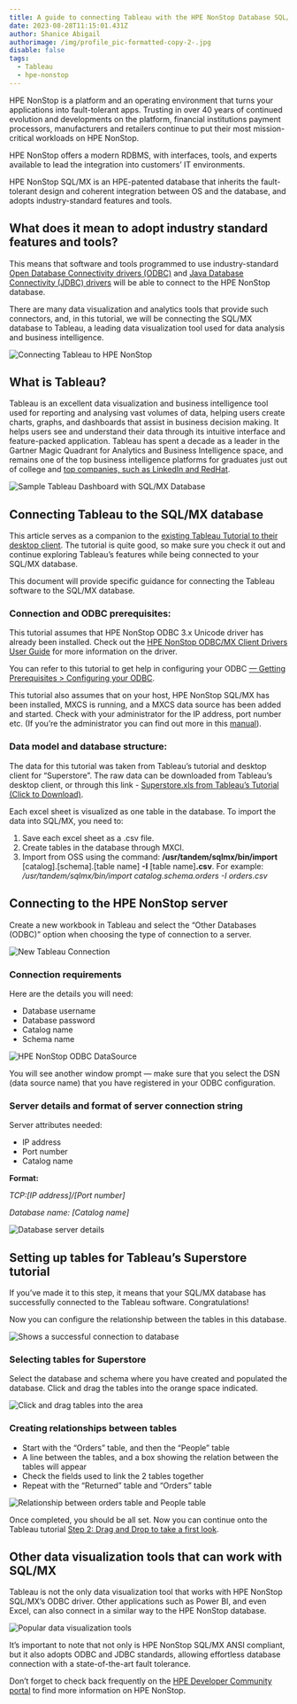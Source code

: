 ```yaml
---
title: A guide to connecting Tableau with the HPE NonStop Database SQL/MX v2
date: 2023-08-28T11:15:01.431Z
author: Shanice Abigail
authorimage: /img/profile_pic-formatted-copy-2-.jpg
disable: false
tags:
  - Tableau
  - hpe-nonstop
---
```

HPE NonStop is a platform and an operating environment that turns your applications into fault-tolerant apps. Trusting in over 40 years of continued evolution and developments on the platform, financial institutions payment processors, manufacturers and retailers continue to put their most mission-critical workloads on HPE NonStop.

HPE NonStop offers a modern RDBMS, with interfaces, tools, and experts available to lead the integration into customers’ IT environments.

HPE NonStop SQL/MX is an HPE-patented database that inherits the fault-tolerant design and coherent integration between OS and the database, and adopts industry-standard features and tools.

## What does it mean to adopt industry standard features and tools?

This means that software and tools programmed to use industry-standard [Open Database Connectivity drivers (ODBC)](https://insightsoftware.com/blog/what-is-odbc/) and [Java Database Connectivity (JDBC) drivers](https://www.ibm.com/docs/en/informix-servers/12.10?topic=started-what-is-jdbc) will be able to connect to the HPE NonStop database.

There are many data visualization and analytics tools that provide such connectors, and, in this tutorial, we will be connecting the SQL/MX database to Tableau, a leading data visualization tool used for data analysis and business intelligence.

![Connecting Tableau to HPE NonStop](/img/connectingtableau-tohpenonstopaql.png "Connecting Tableau to HPE NonStop")

## What is Tableau?

Tableau is an excellent data visualization and business intelligence tool used for reporting and analysing vast volumes of data, helping users create charts, graphs, and dashboards that assist in business decision making. It helps users see and understand their data through its intuitive interface and feature-packed application. Tableau has spent a decade as a leader in the Gartner Magic Quadrant for Analytics and Business Intelligence space, and remains one of the top business intelligence platforms for graduates just out of college and [top companies, such as LinkedIn and RedHat](https://www.tableau.com/solutions/customers).

![Sample Tableau Dashboard with SQL/MX Database](/img/sampletableaudashboard-withsql.png "Sample Tableau Dashboard with SQL/MX Database")

## Connecting Tableau to the SQL/MX database

This article serves as a companion to the [existing Tableau Tutorial to their desktop client](https://help.tableau.com/current/guides/get-started-tutorial/en-us/get-started-tutorial-home.htm). The tutorial is quite good, so make sure you check it out and continue exploring Tableau’s features while being connected to your SQL/MX database.

This document will provide specific guidance for connecting the Tableau software to the SQL/MX database.

### Connection and ODBC prerequisites:

This tutorial assumes that HPE NonStop ODBC 3.x Unicode driver has already been installed. Check out the [HPE NonStop ODBC/MX Client Drivers User Guide](https://support.hpe.com/hpesc/public/docDisplay?docId=a00045523en_us&docLocale=en_US) for more information on the driver.

You can refer to this tutorial to get help in configuring your ODBC [— Getting Prerequisites > Configuring your ODBC](https://shanice-abigail.medium.com/python-how-to-use-odbc-to-connect-hpe-nonstop-sql-mx-44ca90047eb3).

This tutorial also assumes that on your host, HPE NonStop SQL/MX has been installed, MXCS is running, and a MXCS data source has been added and started. Check with your administrator for the IP address, port number etc. (If you’re the administrator you can find out more in this [manual](https://support.hpe.com/hpesc/public/docDisplay?docLocale=en_US&docId=emr_na-a00090054en_us)).

### Data model and database structure:

The data for this tutorial was taken from Tableau’s tutorial and desktop client for “Superstore”. The raw data can be downloaded from Tableau’s desktop client, or through this link - [Superstore.xls from Tableau’s Tutorial (Click to Download)](https://github.com/shaniceabigail/medium-materials/raw/main/2022%20tableau%20demo/Superstore.xls).

Each excel sheet is visualized as one table in the database. To import the data into SQL/MX, you need to:

1. Save each excel sheet as a .csv file.
2. Create tables in the database through MXCI.
3. Import from OSS using the command:
   **/usr/tandem/sqlmx/bin/import** \[catalog].\[schema].\[table name] **\-I** \[table name]**.csv**. For example: */usr/tandem/sqlmx/bin/import catalog.schema.orders -I orders.csv*

## Connecting to the HPE NonStop server

Create a new workbook in Tableau and select the “Other Databases (ODBC)” option when choosing the type of connection to a server.

![New Tableau Connection](/img/newtableauconnection.png "New Tableau Connection")

### Connection requirements

Here are the details you will need:

* Database username    
* Database password    
* Catalog name    
* Schema name    



![HPE NonStop ODBC DataSource](/img/hpenonatopodbcdatasource.png "HPE NonStop ODBC DataSource")

You will see another window prompt — make sure that you select the DSN (data source name) that you have registered in your ODBC configuration.

### Server details and format of server connection string

Server attributes needed:

* IP address    
* Port number    
* Catalog name    

**Format:**   

*TCP:\[IP address]/\[Port number]*

*Database name: \[Catalog name]*



![Database server details](/img/databaseserverdetails.png "Database server details")

## Setting up tables for Tableau’s Superstore tutorial

If you’ve made it to this step, it means that your SQL/MX database has successfully connected to the Tableau software. Congratulations!

Now you can configure the relationship between the tables in this database.

![Shows a successful connection to database](/img/succesfulconnectiontodb.png "Shows a successful connection to database")

### Selecting tables for Superstore

Select the database and schema where you have created and populated the database. Click and drag the tables into the orange space indicated.

![Click and drag tables into the area](/img/dragtablesintothearea.png "Click and drag tables into the area")

### Creating relationships between tables

* Start with the “Orders” table, and then the “People” table    
* A line between the tables, and a box showing the relation between the tables will appear    
* Check the fields used to link the 2 tables together    
* Repeat with the “Returned” table and “Orders” table    



![Relationship between orders table and People table](/img/relationshiporderstable-peopletable.png "Relationship between orders table and People table")

Once completed, you should be all set. Now you can continue onto the Tableau tutorial [Step 2: Drag and Drop to take a first look](https://help.tableau.com/current/guides/get-started-tutorial/en-us/get-started-tutorial-drag.htm).

## Other data visualization tools that can work with SQL/MX

Tableau is not the only data visualization tool that works with HPE NonStop SQL/MX’s ODBC driver. Other applications such as Power BI, and even Excel, can also connect in a similar way to the HPE NonStop database.



![Popular data visualization tools](/img/populardatavisualizationtools.png "Popular data visualization tools")

It’s important to note that not only is HPE NonStop SQL/MX ANSI compliant, but it also adopts ODBC and JDBC standards, allowing effortless database connection with a state-of-the-art fault tolerance.

Don’t forget to check back frequently on the [HPE Developer Community portal](https://developer.hpe.com/) to find more information on HPE NonStop.